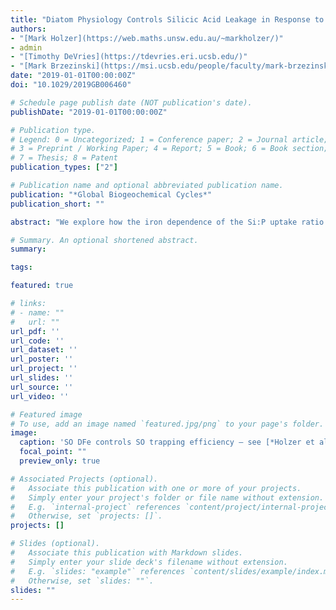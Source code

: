 ```yaml
---
title: "Diatom Physiology Controls Silicic Acid Leakage in Response to Iron Fertilization"
authors:
- "[Mark Holzer](https://web.maths.unsw.edu.au/~markholzer/)"
- admin
- "[Timothy DeVries](https://tdevries.eri.ucsb.edu/)"
- "[Mark Brzezinski](https://msi.ucsb.edu/people/faculty/mark-brzezinski)"
date: "2019-01-01T00:00:00Z"
doi: "10.1029/2019GB006460"

# Schedule page publish date (NOT publication's date).
publishDate: "2019-01-01T00:00:00Z"

# Publication type.
# Legend: 0 = Uncategorized; 1 = Conference paper; 2 = Journal article;
# 3 = Preprint / Working Paper; 4 = Report; 5 = Book; 6 = Book section;
# 7 = Thesis; 8 = Patent
publication_types: ["2"]

# Publication name and optional abbreviated publication name.
publication: "*Global Biogeochemical Cycles*"
publication_short: ""

abstract: "We explore how the iron dependence of the Si:P uptake ratio *R*<sup>Si:P</sup> of diatoms controls the response of the global silicon cycle and phytoplankton community structure to Southern Ocean iron fertilization. We use a data‐constrained model of the coupled Si‐P‐Fe cycles that features a mechanistic representation of nutrient colimitations for three phytoplankton classes and that is embedded in a data‐assimilated global ocean circulation model. We consider three parameterizations of the iron dependence of *R*<sup>Si:P</sup>, all of which are consistent with the available field data and allow equally good fits to the observed nutrient climatology but result in very different responses to iron fertilization: Depending on how sharply *R*<sup>Si:P</sup> decreases with increasing iron concentration, iron fertilization can either cause enhanced silicic acid leakage from the Southern Ocean or strengthened Southern Ocean silicon trapping. Enhanced silicic acid leakage occurs if decreases in *R*<sup>Si:P</sup> win over increases in diatom growth, while the converse causes strengthened Southern Ocean silicon trapping. Silicic acid leakage drives a floristic shift in favor of diatoms in the subtropical gyres and stimulates increased low‐latitude opal export. The diatom contribution to global phosphorus export increases, but the lower diatom silicon requirement under iron‐replete conditions reduces the global opal export. Regardless of *R*<sup>Si:P</sup> parameterization, the global response of the biological phosphorus and silicon pumps is dominated by the Southern Ocean. The Si isotope signature of opal flux becomes systematically lighter with increasing iron‐induced silicic acid leakage, consistent with sediment records from iron‐rich glacial periods."

# Summary. An optional shortened abstract.
summary:

tags:

featured: true

# links:
# - name: ""
#   url: ""
url_pdf: ''
url_code: ''
url_dataset: ''
url_poster: ''
url_project: ''
url_slides: ''
url_source: ''
url_video: ''

# Featured image
# To use, add an image named `featured.jpg/png` to your page's folder.
image:
  caption: 'SO DFe controls SO trapping efficiency — see [*Holzer et al.*, 2019](10.1029/2019GB006460)'
  focal_point: ""
  preview_only: true

# Associated Projects (optional).
#   Associate this publication with one or more of your projects.
#   Simply enter your project's folder or file name without extension.
#   E.g. `internal-project` references `content/project/internal-project/index.md`.
#   Otherwise, set `projects: []`.
projects: []

# Slides (optional).
#   Associate this publication with Markdown slides.
#   Simply enter your slide deck's filename without extension.
#   E.g. `slides: "example"` references `content/slides/example/index.md`.
#   Otherwise, set `slides: ""`.
slides: ""
---
```



